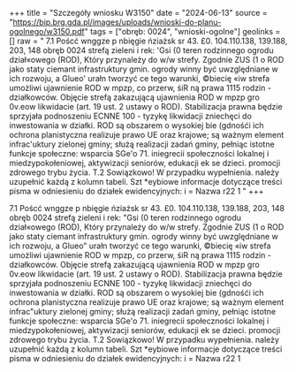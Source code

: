 +++
title = "Szczegóły wniosku W3150"
date = "2024-06-13"
source = "https://bip.brg.gda.pl/images/uploads/wnioski-do-planu-ogolnego/w3150.pdf"
tags = ["obręb: 0024", "wnioski-ogolne"]
geolinks = []
raw = " 7.1 Poścć wnggze p nbięgie ńziażsk sr 43. £0. 104.110.138, 139.188, 203, 148 obręb 0024 strefą zieleni i rek: 'Gsi (0 teren rodzinnego ogrodu dział«owego (ROD), Który przynależy do w/w strefy. Zgodnie ZUS (1 o ROD jako staty ciemant infrastruktury gmin. ogrody winny być uwzględniane w ich rozwoju, a Glueo' urałn tworzyć ce tego warunki, ©biecię «iw strefa umożliwi ujawnienie ROD w mpzp, co przerw, śiR ną prawa 1115 rodzin - działkowców. Objęcie strefą zakazującą ujawnienia ROD w mpzp gro 0v.eow likwidacie (art. 19 ust. 2 ustawy o ROD). Stabilizacja prawna będzie sprzyjała podnoszeniu ECNNE 100 - tyzykę likwidacji zniechęci do inwestowania w działki. ROD są obszarem o wysokiej bie (gdnośći ich ochrona planistyczna realizuje prawo UE oraz krajowe; są ważnym element infrac'uktury zielonej gminy; służą realizacji zadań gminy, pełniąc istotne funkcje społeczne: wsparcia SGe'o 71. iniegrecii społeczności lokalnej i miedzypokołeniowej, aktywizacji seniorów, edukacji ek se dzieci. promocji zdrowego trybu życia. T.2  Sowiązkowo! W przypadku wypełnienia. należy uzupełnić każdą z kolumn tabeli. Szt *eybiowe informacje dotyczące treści pisma w odniesieniu do działek ewidencyjnych: i = Nazwa r22 1 "
+++


7.1 Poścć wnggze p nbięgie ńziażsk sr 43. £0. 104.110.138, 139.188, 203, 148 obręb 0024 strefą zieleni i
rek: "Gsi (0 teren rodzinnego ogrodu dział«owego (ROD), Który przynależy do w/w strefy. Zgodnie
ZUS (1 o ROD jako staty ciemant infrastruktury gmin. ogrody winny być uwzględniane w ich rozwoju,
a Glueo" urałn tworzyć ce tego warunki, ©biecię «iw strefa umożliwi ujawnienie ROD w mpzp, co
przerw, śiR ną prawa 1115 rodzin - działkowców. Objęcie strefą zakazującą ujawnienia ROD w mpzp
gro 0v.eow likwidacie (art. 19 ust. 2 ustawy o ROD). Stabilizacja prawna będzie sprzyjała podnoszeniu
ECNNE 100 - tyzykę likwidacji zniechęci do inwestowania w działki. ROD są obszarem o wysokiej
bie (gdnośći ich ochrona planistyczna realizuje prawo UE oraz krajowe; są ważnym element
infrac"uktury zielonej gminy; służą realizacji zadań gminy, pełniąc istotne funkcje społeczne: wsparcia
SGe'o 71. iniegrecii społeczności lokalnej i miedzypokołeniowej, aktywizacji seniorów, edukacji
ek se dzieci. promocji zdrowego trybu życia.
T.2  Sowiązkowo! W przypadku wypełnienia. należy uzupełnić każdą z kolumn tabeli.
Szt *eybiowe informacje dotyczące treści pisma w odniesieniu do działek ewidencyjnych:
i = Nazwa r22 1 


